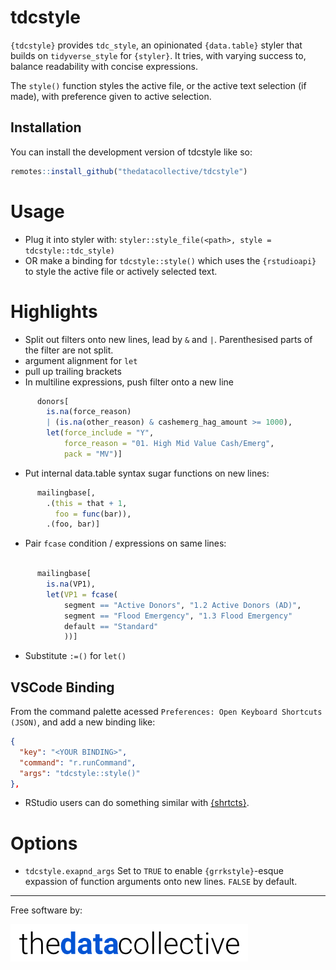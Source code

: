 
# tdcstyle

`{tdcstyle}` provides `tdc_style`, an opinionated `{data.table}` styler that builds on `tidyverse_style` for `{styler}`. It tries, with varying success to, balance readability with concise expressions.

The `style()` function styles the active file, or the active text selection (if made), with preference given to active selection.

## Installation

You can install the development version of tdcstyle like so:

``` r
remotes::install_github("thedatacollective/tdcstyle")
```

# Usage

  - Plug it into styler with: `styler::style_file(<path>, style = tdcstyle::tdc_style)`
  - OR make a binding for `tdcstyle::style()` which uses the `{rstudioapi}` to style the active file or actively selected text.

# Highlights

* Split out filters onto new lines, lead by `&` and `|`. Parenthesised parts of the filter are not split.
* argument alignment for `let`
* pull up trailing brackets
* In multiline expressions, push filter onto a new line

```r
      donors[
        is.na(force_reason)
        | (is.na(other_reason) & cashemerg_hag_amount >= 1000),
        let(force_include = "Y",
            force_reason = "01. High Mid Value Cash/Emerg",
            pack = "MV")]
```

* Put internal data.table syntax sugar functions on new lines:

```r
      mailingbase[,
        .(this = that + 1,
          foo = func(bar)),
        .(foo, bar)]

```

* Pair `fcase` condition / expressions on same lines:

```r

      mailingbase[
        is.na(VP1),
        let(VP1 = fcase(
            segment == "Active Donors", "1.2 Active Donors (AD)",
            segment == "Flood Emergency", "1.3 Flood Emergency"
            default == "Standard"
            ))]

```

* Substitute `:=()` for `let()`

## VSCode Binding

From the command palette acessed `Preferences: Open Keyboard Shortcuts (JSON)`, and add a new binding like:

```json
{
  "key": "<YOUR BINDING>",
  "command": "r.runCommand",
  "args": "tdcstyle::style()"
},
```

* RStudio users can do something similar with [{shrtcts}](https://github.com/gadenbuie/shrtcts).

# Options

- `tdcstyle.exapnd_args` Set to `TRUE` to enable `{grrkstyle}`-esque expassion of function arguments onto new lines. `FALSE` by default.

---

Free software by:

![The data collective logo](inst/images/thedatacollective.png)
